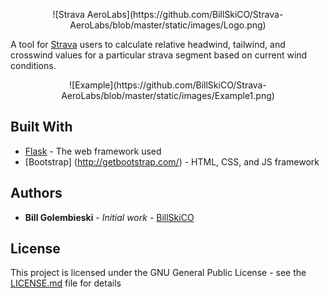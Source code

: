 <p align="center">
![Strava AeroLabs](https://github.com/BillSkiCO/Strava-AeroLabs/blob/master/static/images/Logo.png)
</p>

A tool for [Strava](https://www.strava.com/) users to calculate relative headwind, tailwind, and crosswind values for a particular strava segment based on current wind conditions.

<p align="center">
![Example](https://github.com/BillSkiCO/Strava-AeroLabs/blob/master/static/images/Example1.png)
</p>

## Built With

* [Flask](http://flask.pocoo.org/) - The web framework used
* [Bootstrap] (http://getbootstrap.com/) - HTML, CSS, and JS framework

## Authors

* **Bill Golembieski** - *Initial work* - [BillSkiCO](https://github.com/BillSkiCO)

## License

This project is licensed under the GNU General Public License - see the [LICENSE.md](LICENSE.md) file for details
